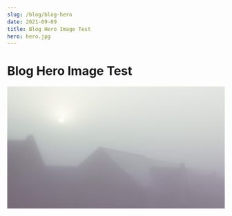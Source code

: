 ```yaml
---
slug: /blog/blog-hero
date: 2021-09-09
title: Blog Hero Image Test
hero: hero.jpg
---
```


# Blog Hero Image Test
![hero image](hero.jpg)